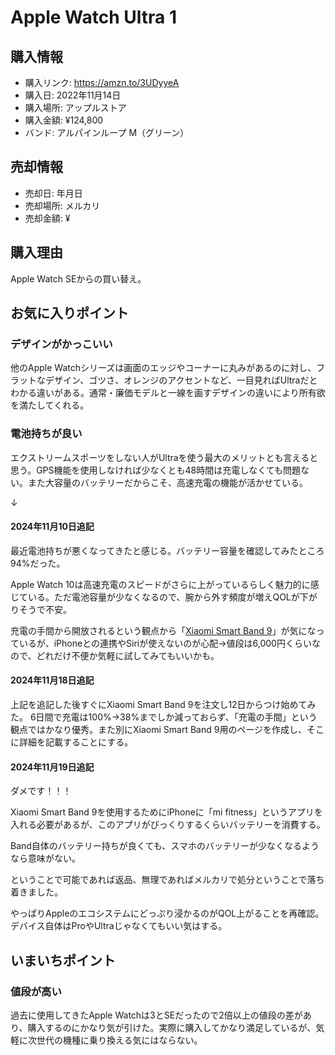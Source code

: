 # Apple Watch Ultra 1
## 購入情報
- 購入リンク: <https://amzn.to/3UDyyeA>
- 購入日: 2022年11月14日
- 購入場所: アップルストア
- 購入金額: ¥124,800
- バンド: アルパインループ M（グリーン）
## 売却情報
- 売却日: 年月日
- 売却場所: メルカリ
- 売却金額: ¥
## 購入理由
Apple Watch SEからの買い替え。

## お気に入りポイント
### デザインがかっこいい
他のApple Watchシリーズは画面のエッジやコーナーに丸みがあるのに対し、フラットなデザイン、ゴツさ、オレンジのアクセントなど、一目見ればUltraだとわかる違いがある。通常・廉価モデルと一線を画すデザインの違いにより所有欲を満たしてくれる。
### 電池持ちが良い
エクストリームスポーツをしない人がUltraを使う最大のメリットとも言えると思う。GPS機能を使用しなければ少なくとも48時間は充電しなくても問題ない。また大容量のバッテリーだからこそ、高速充電の機能が活かせている。

↓
#### 2024年11月10日追記
最近電池持ちが悪くなってきたと感じる。バッテリー容量を確認してみたところ94%だった。

Apple Watch 10は高速充電のスピードがさらに上がっているらしく魅力的に感じている。ただ電池容量が少なくなるので、腕から外す頻度が増えQOLが下がりそうで不安。

充電の手間から開放されるという観点から「[Xiaomi Smart Band 9](https://www.mi.com/jp/product/xiaomi-smart-band-9/)」が気になっているが、iPhoneとの連携やSiriが使えないのが心配→値段は6,000円くらいなので、どれだけ不便か気軽に試してみてもいいかも。
#### 2024年11月18日追記
上記を追記した後すぐにXiaomi Smart Band 9を注文し12日からつけ始めてみた。
6日間で充電は100%→38%までしか減っておらず、「充電の手間」という観点ではかなり優秀。また別にXiaomi Smart Band 9用のページを作成し、そこに詳細を記載することにする。
#### 2024年11月19日追記
ダメです！！！

Xiaomi Smart Band 9を使用するためにiPhoneに「mi fitness」というアプリを入れる必要があるが、このアプリがびっくりするくらいバッテリーを消費する。

Band自体のバッテリー持ちが良くても、スマホのバッテリーが少なくなるようなら意味がない。

ということで可能であれば返品、無理であればメルカリで処分ということで落ち着きました。

やっぱりAppleのエコシステムにどっぷり浸かるのがQOL上がることを再確認。デバイス自体はProやUltraじゃなくてもいい気はする。
## いまいちポイント
### 値段が高い
過去に使用してきたApple Watchは3とSEだったので2倍以上の値段の差があり、購入するのにかなり気が引けた。実際に購入してかなり満足しているが、気軽に次世代の機種に乗り換える気にはならない。